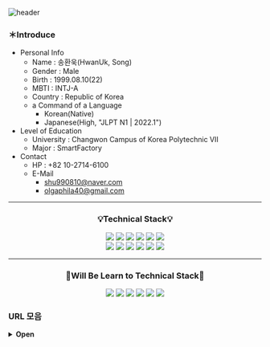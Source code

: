 ![header](https://capsule-render.vercel.app/api?type=Waving&color=gradient&height=200&section=header&text=HwanUk,%20Song&fontSize=90)

### ＊Introduce
- Personal Info
  - Name : 송환욱(HwanUk, Song)
  - Gender : Male
  - Birth : 1999.08.10(22)
  - MBTI : INTJ-A
  - Country : Republic of Korea
  - a Command of a Language
    - Korean(Native)
    - Japanese(High, "JLPT N1 | 2022.1")
- Level of Education
  - University : Changwon Campus of Korea Polytechnic Ⅶ
  - Major : SmartFactory
- Contact
  - HP : +82 10-2714-6100
  - E-Mail
    - shu990810@naver.com
    - olgaphila40@gmail.com

* * *
### <p align="center">:bulb:Technical Stack:bulb:</p>
<p align="center">
<img src="https://img.shields.io/badge/C-7F52FF?style=flat-square&logo=C&logoColor=FFFFFF"/>
<img src="https://img.shields.io/badge/Unity-FFFFFF?style=flat-square&logo=Unity&logoColor=000000"/>
<img src="https://img.shields.io/badge/Python-3776AB?style=flat-square&logo=Python&logoColor=FFFFFF"/>
<img src="https://img.shields.io/badge/Java-F7DF1E?style=flat-square&logo=Java&logoColor=FFFFFF"/>
<img src="https://img.shields.io/badge/Kotlin-7F52FF?style=flat-square&logo=Kotlin&logoColor=FFFFFF"/>
<img src="https://img.shields.io/badge/Android Studio-3DDC84?style=flat-square&logo=Android Studio&logoColor=FFFFFF"/></br>
<img src="https://img.shields.io/badge/MySQL-4479A1?style=flat-square&logo=MySQL&logoColor=FFFFFF"/>
<img src="https://img.shields.io/badge/MariaDB-003545?style=flat-square&logo=MariaDB&logoColor=FFFFFF"/>
<img src="https://img.shields.io/badge/GitHub-181717?style=flat-square&logo=GitHub&logoColor=FFFFFF"/>
<img src="https://img.shields.io/badge/Visual Studio-5C2D91?style=flat-square&logo=Visual Studio&logoColor=FFFFFF"/>
<img src="https://img.shields.io/badge/Visual Studio Code-007ACC?style=flat-square&logo=Visual Studio Code&logoColor=FFFFFF"/>
<img src="https://img.shields.io/badge/Adobe Premiere Pro-9999FF?style=flat-square&logo=Adobe Premiere Pro&logoColor=FFFFFF"/>
</p>

* * *
### <p align="center">:notebook:Will Be Learn to Technical Stack:notebook:</p>
<p align="center">
<img src="https://img.shields.io/badge/HTML5-E34F26?style=flat-square&logo=HTML5&logoColor=FFFFFF"/>
<img src="https://img.shields.io/badge/CSS3-1572B6?style=flat-square&logo=CSS3&logoColor=FFFFFF"/>
<img src="https://img.shields.io/badge/JavaScript-F7DF1E?style=flat-square&logo=JavaScript&logoColor=FFFFFF"/>
<img src="https://img.shields.io/badge/jQuery-0769AD?style=flat-square&logo=jQuery&logoColor=FFFFFF"/>
<img src="https://img.shields.io/badge/Oracle-F80000?style=flat-square&logo=Oracle&logoColor=FFFFFF"/>
<img src="https://img.shields.io/badge/Xcode-147EFB?style=flat-square&logo=Xcode&logoColor=FFFFFF"/>
</p>

### URL 모음
<details>
<summary><b>Open</b></summary>

- 교양 과목
  - [마크다운 사용법](https://blog.naver.com/hunii123/222440191093)
  - [[Github] 깃허브 프로필의 리드미 꾸미기](https://onlyfor-me-blog.tistory.com/328)
  - [다홍치마](https://carbon.now.sh/)
  - [simpleicons](https://simpleicons.org/)
  - [[Youtube - 이민석 작가]한국에서 소프트웨어 엔지니어로 성공하는 법](https://youtu.be/mKGhBtQI1iA)
  - [[okky.kr]면접에서 들었던 & 했던 질문들](https://okky.kr/article/1255457)
  - [22-06-27: [okky.kr]어떻게 공부할까? 프로그래머를 위한 공부론](https://okky.kr/article/398880)
  - [22-06-27: 유니티, 증강현실 앱개발 런칭기(iOS, Android)](https://brunch.co.kr/@chickenmoim/18)
  - [22-06-29: 아무도 가르쳐 주지 않는 것](https://velog.io/@mowinckel/%EC%95%84%EB%AC%B4%EB%8F%84-%EA%B0%80%EB%A5%B4%EC%B3%90-%EC%A3%BC%EC%A7%80-%EC%95%8A%EB%8A%94-%EA%B2%83)
  - [22-06-29: [okky.kr]초보 개발자를 위한 스택트레이스 읽는 법](https://okky.kr/article/338405)
- 기술 관련
  - [[pikurate]무료 개발 강의](https://www.pikurate.com/pik/%EB%B0%B0%EC%9B%8C%EC%84%9C-%EB%82%A8-%EC%A3%BC%EB%8A%94-%EB%AC%B4%EB%A3%8C-%EA%B0%9C%EB%B0%9C-%EA%B0%95%EC%9D%98-%EB%AA%A8%EC%9D%8C?category=C%EC%96%B8%EC%96%B4)
  - [[Youtube - 얄팍한 코딩사전]제대로 파는 HTML & CSS 강좌 - 웹개발 퍼블리싱 끝장내기](https://youtu.be/TrC2x4N0XqY)
  
- 유용한 사이트
  - 클라우드 스토리지
    - [구글 클라우드 플랫폼]()https://www.googleadservices.com/pagead/aclk?sa=L&ai=DChcSEwjb-cf81pr5AhUIrpYKHYD4B0MYABABGgJ0bA&ohost=www.google.com&cid=CAESbOD2-SDuCUisJDQaYDxWDKVWbKFgrtEygUoRlVLfA1v_gnW55tY24f8H2giWSPCeOpaJR-d6lBb7CjphdBbfJoKTLI3uBnEjuuVJLcqwZGs_YSz8QqEdQtv4x3jKN8dpJJfsQvQ3YKOQ2xjngA&sig=AOD64_16VYh82D5GwLzfNE2cdgVvWQ19bQ&q&adurl&ved=2ahUKEwiQy7_81pr5AhUSpVYBHVpTBeAQ0Qx6BAgFEAE
    - [네이버 클라우드 플랫폼](https://www.ncloud.com/)
    - [AWS 클라우드](https://aws.amazon.com/ko/free/?all-free-tier.sort-by=item.additionalFields.SortRank&all-free-tier.sort-order=asc&awsf.Free%20Tier%20Types=*all&awsf.Free%20Tier%20Categories=categories%23compute&trk=84ad1b7a-e8a4-4edd-bc74-15704bf999e7&sc_channel=ps&s_kwcid=AL!4422!3!588924203277!e!!g!!aws%20%ED%81%B4%EB%9D%BC%EC%9A%B0%EB%93%9C&ef_id=Cj0KCQjwxIOXBhCrARIsAL1QFCZFHWHsKyutCJRaH4EN0n3QPv6g94MGlwcBLMDBDmhVU173c3U1mkMaAmjkEALw_wcB:G:s&s_kwcid=AL!4422!3!588924203277!e!!g!!aws%20%ED%81%B4%EB%9D%BC%EC%9A%B0%EB%93%9C)
  - [Unity Learn](https://learn.unity.com/)
  - 3D 모델링 사이트
    - [turbosquid](https://www.turbosquid.com/ko/fbx-models)
    - [cgtrader](https://www.cgtrader.com/free-3d-models)
    - [myminifactory](https://www.myminifactory.com/)
  - [mixamo 사이트, 사용법](https://www.mixamo.com/#/)
    - 모델링을 fbx에 올린다.
    - ![image](https://user-images.githubusercontent.com/85896566/180706129-236d653f-6e4f-4878-a9f4-d22af4f4fafb.png)
    - Without Skin으로 설정 후 다운로드
  - [메타버스 개발자 경진대회](https://www.metaversedev.kr/)
  - [한국 컨텐츠 진흥원](https://www.kocca.kr/kocca/main.do)
    - 연초에 모집 공고에 지원할 것, 수상 시 커리어에 영향이 높다.
  - [유즈넷]()
  - [메일링 리스트]()
  - [오리지널 위키]()
  - [생활코딩](https://opentutorials.org/course/1)
  - [부스트코스(boostcourse)](https://www.boostcourse.org/opencourse)
  - [edwith(에드위드)](https://www.edwith.org)
  - [WikiDocs](https://wikidocs.net)

</div>
</details>
